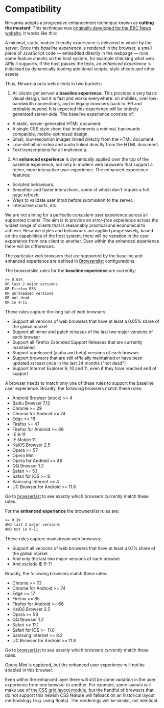 # Compatibility

Nirvarnia adopts a progressive enhancement technique known as **cutting the mustard**. This technique was [originally developed for the BBC News website](https://responsivenews.co.uk/post/18948466399/cutting-the-mustard). It works like this:

A minimal, static, mobile-friendly experience is delivered in whole by the server. Once this _baseline experience_ is rendered in the browser, a small piece of JavaScript code — embedded directly in the webpage — runs some feature checks on the host system, for example checking what web APIs it supports. If the host passes the tests, an _enhanced experience_ is initialised by dynamically loading additional scripts, style sheets and other assets.

Thus, Nirvarnia puts web clients in two buckets:

1. All clients get served a **baseline experience**. This provides a very basic visual design, but it is fast and works everywhere: on mobiles, over low-bandwidth connections, and in legacy browsers back to IE9 and probably beyond. It is expected this experience will be entirely generated server-side. The baseline experience consists of:

  - A static, server-generated HTML document.
  - A single CSS style sheet that implements a minimal, backwards-compatible, mobile-optimised design.
  - Small, low-resolution images linked directly from the HTML document.
  - Low-definition video and audio linked directly from the HTML document.
  - Text transcriptions for all multimedia.

2. An **enhanced experience** is dynamically applied over the top of the baseline experience, but only in modern web browsers that support a richer, more interactive user experience. The enhanced experience features:

  - Scripted behaviours.
  - Smoother and faster interactions, some of which don't require a full page refresh.
  - Ways to validate user input before submission to the server.
  - Interactive charts, etc.

We are not aiming for a perfectly _consistent_ user experience across all supported clients. The aim is to provide an _error-free_ experience across the widest range of clients that is reasonably practical and economical to achieve. Because styles and behaviours are applied progressively, based on the capabilities of the host system, there will be variation in the user experience from one client to another. Even within the enhanced experience there will be differences.

The particular web browsers that are supported by the baseline and enhanced experience are defined in [Browserslist](https://github.com/browserslist/browserslist) configurations.

The browserslist rules for the **baseline experience** are currently:

```txt
>= 0.05%
OR last 2 major versions
OR Firefox ESR
OR unreleased versions
OR not dead
OR ie 9-11
```

These rules capture the long tail of web browsers:

- Support all versions of web browsers that have at least a 0.05% share of the global market
- Support all minor and patch releases of the last two major versions of each browser
- Support all Firefox Extended Support Releases that are currently maintained
- Support unreleased (alpha and beta) versions of each browser
- Support browsers that are still officially maintained or have been updated at least once in the last 24 months ("not dead")
- Support Internet Explorer 9, 10 and 11, even if they have reached end of support

A browser needs to match only one of these rules to support the baseline user experience. Broadly, the following browsers match these rules:

- Android Browser (stock) >= 4
- Baidu Browser 7.12
- Chrome >= 29
- Chrome for Android >= 74
- Edge >= 16
- Firefox >= 47
- Firefox for Android >= 66
- IE 9-11
- IE Mobile 11
- KaiOS Browser 2.5
- Opera >= 57
- Opera Mini
- Opera for Android >= 46
- QQ Browser 1.2
- Safari >= 5.1
- Safari for iOS >= 8
- Samsung Internet >= 4
- UC Browser for Android >= 11.8

Go to [browserl.ist](https://browserl.ist/?q=%3E%3D+0.05%25+OR+last+2+major+versions+OR+Firefox+ESR+OR+unreleased+versions+OR+not+dead+OR+ie+9-11) to see exactly which browsers _currently_ match these rules.

For the **enhanced experience** the browserslist rules are:

```txt
>= 0.1%
AND last 2 major versions
AND not ie 9-11
```

These rules capture mainstream web browsers:

- Support all versions of web browsers that have at least a 0.1% share of the global market
- And only the last two major versions of each browser
- And exclude IE 9-11

Broadly, the following browsers match these rules: 

- Chrome >= 73
- Chrome for Android >= 74
- Edge >= 17
- Firefox >= 65
- Firefox for Android >= 66
- KaiOS Browser 2.5
- Opera >= 58
- QQ Browser 1.2
- Safari >= 11.1
- Safari for iOS >= 11.0
- Samsung Internet >= 8.2
- UC Browser for Android >= 11.8

Go to [browserl.ist](https://browserl.ist/?q=%3E%3D+0.2%25+OR+last+2+major+versions+OR+Firefox+ESR+OR+unreleased+versions+OR+not+dead) to see exactly which browsers _currently_ match these rules.

Opera Mini is captured, but the enhanced user experience will not be enabled in this browser.

Even within the enhanced layer there will still be some variation in the user experience from one browser to another. For example, some layouts will make use of [the CSS grid layout module](https://www.w3.org/TR/css3-grid-layout/), but the handful of browsers that do not support this newish CSS feature will fallback on an historical layout methodology (e.g. using floats). The renderings will be similar, not identical.
